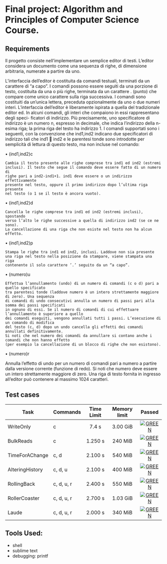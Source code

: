 # Final project: Algorithm and Principles of Computer Science Course.

## Requirements

Il progetto consiste nell’implementare un semplice editor di testi. L’editor considera un documento come una sequenza di righe, di dimensione arbitraria, numerate a partire da uno.

L’interfaccia dell’editor è costituita da comandi testuali, terminati da un carattere di “a capo”. I comandi possono essere seguiti da una porzione di testo, costituita da una o più righe, terminata da un carattere . (punto) che compare come unico carattere sulla riga successiva. I comandi sono costituiti da un’unica lettera, preceduta opzionalmente da uno o due numeri interi. L’interfaccia dell’editor è liberamente ispirata a quella del tradizionale editor ed.
In alcuni comandi, gli interi che compaiono in essi rappresentano degli speci- ficatori di indirizzo. Più precisamente, uno specificatore di indirizzo è un numero n, espresso in decimale, che indica l’indirizzo della n-esima riga; la prima riga del testo ha indirizzo 1.
I comandi supportati sono i seguenti, con la convenzione che ind1,ind2 indicano due specificatori di indirizzo tali che ind1  ind2 e le parentesi tonde sono introdotte per semplicità di lettura di questo testo, ma non incluse nel comando:

• (ind1,ind2)c

    Cambia il testo presente alle righe comprese tra ind1 ed ind2 (estremi
    inclusi). Il testo che segue il comando deve essere fatto di un numero di
    righe pari a ind2-ind1+1. ind1 deve essere o un indirizzo effettivamente
    presente nel testo, oppure il primo indirizzo dopo l’ultima riga presente
    nel testo (o 1 se il testo è ancora vuoto).
• (ind1,ind2)d

    Cancella le righe comprese tra ind1 ed ind2 (estremi inclusi), spostando
    verso l’alto le righe successive a quella di indirizzo ind2 (se ce ne sono).
    La cancellazione di una riga che non esiste nel testo non ha alcun effetto.
• (ind1,ind2)p

    Stampa le righe tra ind1 ed ind2, inclusi. Laddove non sia presente
    una riga nel testo nella posizione da stampare, viene stampata una riga
    contenente il solo carattere ’.’ seguito da un “a capo”.
• (numero)u

    Effettua l’annullamento (undo) di un numero di comandi (c o d) pari a quello specificato
    tra parentesi tonde (laddove numero è un intero strettamente maggiore di zero). Una sequenza 
    di comandi di undo consecutivi annulla un numero di passi pari alla somma dei passi specificati 
    in ognuno di essi. Se il numero di comandi di cui effettuare l’annullamento è superiore a quello 
    dei comandi eseguiti, vengono annullati tutti i passi. L’esecuzione di un comando di modifica 
    del testo (c, d) dopo un undo cancella gli effetti dei comandi annullati definitivamente.
    Si noti che nel numero dei comandi da annullare si contano anche i comandi che non hanno effetto
    (per esempio la cancellazione di un blocco di righe che non esistono).

 
• (numero)r

Annulla l’effetto di undo per un numero di comandi pari a numero a partire
dalla versione corrente (funzione di redo). Si noti che numero deve essere
un intero strettamente maggiore di zero. 
Una riga di testo fornita in ingresso all’editor può contenere al massimo 1024
caratteri.

 

## Test cases

| Task            | Commands   | Time Limit | Memory limit | Passed |
| --------------- | ---------- | :--------: | :----------: | :--------------------------------------------------------: |
| WriteOnly       | c          | 7.4 s      | 3.00 GiB     |[![GREEN](https://placehold.it/15/44bb44/44bb44)](#)        |
| BulkReads       | c          | 1.250 s    | 240 MiB      |[![GREEN](https://placehold.it/15/44bb44/44bb44)](#)        |
| TimeForAChange  | c, d       | 2.100 s    | 540 MiB      |[![GREEN](https://placehold.it/15/44bb44/44bb44)](#)        |
| AlteringHistory | c, d, u    | 2.100 s    | 400 MiB      |[![GREEN](https://placehold.it/15/44bb44/44bb44)](#)        |
| RollingBack     | c, d, u, r | 2.400 s    | 550 MiB      |[![GREEN](https://placehold.it/15/44bb44/44bb44)](#)        |
| RollerCoaster   | c, d, u, r | 2.700 s    | 1.03 GiB     |[![GREEN](https://placehold.it/15/44bb44/44bb44)](#)        |
| Laude           | c, d, u, r | 2.000 s    | 340 MiB      |[![GREEN](https://placehold.it/15/44bb44/44bb44)](#)        |



## Tools Used:
- shell
- sublime text
- debugging: printf
